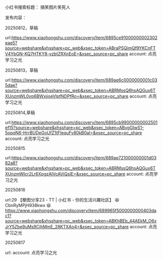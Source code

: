 
小红书搜索标题：
搞笑图片笑死人


发布内容：

20250812，草稿

url:https://www.xiaohongshu.com/discovery/item/6895ce91000000002302eae5?source=webshare&xhsshare=pc_web&xsec_token=ABraPSQimQf9YKCnFTV4YbGN-KQ7HTKY8-vzbtZRXnEoE=&xsec_source=pc_share
account: 点亮学习之光

20250813，草稿

url:https://www.xiaohongshu.com/discovery/item/689ae6c0000000001c035dae?source=webshare&xhsshare=pc_web&xsec_token=ABRMssQ6hsAQGux6TXUnzmWL0vp6BWxjjoeVlpfNDPfRo=&xsec_source=pc_share
account: 点亮学习之光

20250814,草稿

url:https://www.xiaohongshu.com/discovery/item/6895cb99000000002501ef15?source=webshare&xhsshare=pc_web&xsec_token=ABvgGIwS1-5opqN6-HrrBUDeGoUfZ1tFIequFv80kB0aI=&xsec_source=pc_share
account: 点亮学习之光

20250815

url:https://www.xiaohongshu.com/discovery/item/689ae721000000001d0382a8?source=webshare&xhsshare=pc_web&xsec_token=ABRMssQ6hsAQGux6TXUnzmWIcr2Lr6XpgzAlVcAViQsIE=&xsec_source=pc_share
account: 点亮学习之光

20250816

url:29 【梗图分享23  - TT | 小红书 - 你的生活兴趣社区】 😆 CbnRyMPjH938kwx 😆 https://www.xiaohongshu.com/discovery/item/689965f5000000000403dac1?source=webshare&xhsshare=pc_web&xsec_token=ABKhBEb_44AEkM_O6xJrY5Zbe9uMs9CjhMmE_28KTXAo4=&xsec_source=pc_share
account: 点亮学习之光


20250817

url:
account: 点亮学习之光